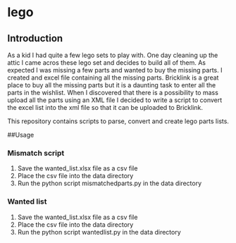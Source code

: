 # lego
## Introduction
As a kid I had quite a few lego sets to play with. One day cleaning up the attic I came acros these lego set and decides to build all of them. As expected I was missing a few parts and wanted to buy the missing parts. I created and excel file containing all the missing
parts. Bricklink is a great place to buy all the missing parts but it is a daunting task to enter all the parts in the wishlist.
When I discovered that there is a possibility to mass upload all the parts using an XML file I decided to write a script to convert
the excel list into the xml file so that it can be uploaded to Bricklink.

This repository contains scripts to parse, convert and create lego parts lists.

##Usage
### Mismatch script
1. Save the wanted_list.xlsx file as a csv file
1. Place the csv file into the data directory
1. Run the python script mismatchedparts.py in the data directory

### Wanted list
1. Save the wanted_list.xlsx file as a csv file
1. Place the csv file into the data directory
1. Run the python script wantedlist.py in the data directory


